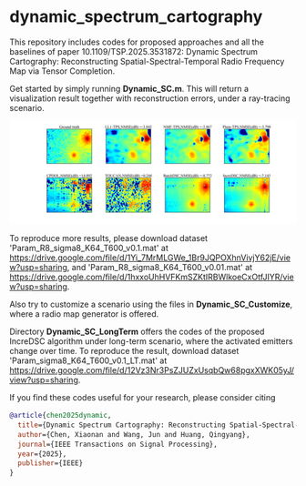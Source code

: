 # dynamic_spectrum_cartography
This repository includes codes for proposed approaches and all the baselines of paper 10.1109/TSP.2025.3531872: Dynamic Spectrum Cartography: Reconstructing Spatial-Spectral-Temporal Radio Frequency Map via Tensor Completion.

Get started by simply running **Dynamic_SC.m**. This will return a visualization result together with reconstruction errors, under a ray-tracing scenario.

![Example](Example.png)

To reproduce more results, please download dataset 'Param_R8_sigma8_K64_T600_v0.1.mat' at https://drive.google.com/file/d/1Yi_7MrMLGWe_1Br9JQPOXhnVivjY62jE/view?usp=sharing, 
and 'Param_R8_sigma8_K64_T600_v0.01.mat' at https://drive.google.com/file/d/1hxxoUhHVFKmSZKtIRBWlkoeCxOtfJIYR/view?usp=sharing.

Also try to customize a scenario using the files in **Dynamic_SC_Customize**, where a radio map generator is offered. 

Directory **Dynamic_SC_LongTerm** offers the codes of the proposed IncreDSC algorithm under long-term scenario, where the activated emitters change over time. To reproduce the result, download dataset
'Param_sigma8_K64_T600_v0.1_LT.mat' at https://drive.google.com/file/d/12Vz3Nr3PsZJUZxUsqbQw68pgxXWK05yJ/view?usp=sharing.


If you find these codes useful for your research, please consider citing
```bibtex
@article{chen2025dynamic,
  title={Dynamic Spectrum Cartography: Reconstructing Spatial-Spectral-Temporal Radio Frequency Map via Tensor Completion},
  author={Chen, Xiaonan and Wang, Jun and Huang, Qingyang},
  journal={IEEE Transactions on Signal Processing},
  year={2025},
  publisher={IEEE}
}

